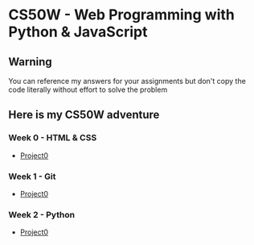 # CS50W - Web Programming with Python &amp; JavaScript

## Warning

You can reference my answers for your assignments but don't copy the code literally without effort to solve the problem

## Here is my CS50W adventure

### Week 0 - HTML & CSS

-   [Project0](https://github.com/htutwaiphyoe/CS50W/tree/master/Project0%20-%20Search,"Search")

### Week 1 - Git

-   [Project0](https://github.com/htutwaiphyoe/CS50W/tree/master/Project0%20-%20Search,"Search")

### Week 2 - Python

-   [Project0](https://github.com/htutwaiphyoe/CS50W/tree/master/Project0%20-%20Search,"Search")
